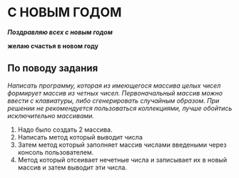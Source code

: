 C НОВЫМ ГОДОМ
=============
***Поздравляю всех с новым годом***

**желаю счастья в новом году**

По поводу задания 
------------
*Написать программу, которая из имеющегося массива целых чисел формирует массив из четных чисел. Первоначальный массив можно ввести с клавиатуры, либо сгенерировать случайным образом. При решении не рекомендуется пользоваться коллекциями, лучше обойтись исключительно массивами.*

1. Надо было создать 2 массива.
2. Написать метод который выводит числа
3. Затем метод который заполняет массив числами введеными через консоль пользователем.
4. Метод который отсеивает нечетные числа и записывает их в новый массив и затем выводит эти числа.

